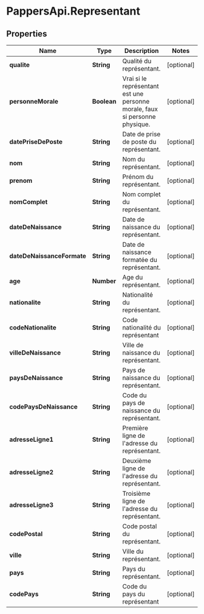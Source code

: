 # PappersApi.Representant

## Properties

Name | Type | Description | Notes
------------ | ------------- | ------------- | -------------
**qualite** | **String** | Qualité du représentant. | [optional] 
**personneMorale** | **Boolean** | Vrai si le représentant est une personne morale, faux si personne physique. | [optional] 
**datePriseDePoste** | **String** | Date de prise de poste du représentant. | [optional] 
**nom** | **String** | Nom du représentant. | [optional] 
**prenom** | **String** | Prénom du représentant. | [optional] 
**nomComplet** | **String** | Nom complet du représentant. | [optional] 
**dateDeNaissance** | **String** | Date de naissance du représentant. | [optional] 
**dateDeNaissanceFormate** | **String** | Date de naissance formatée du représentant. | [optional] 
**age** | **Number** | Age du représentant. | [optional] 
**nationalite** | **String** | Nationalité du représentant. | [optional] 
**codeNationalite** | **String** | Code nationalité du représentant | [optional] 
**villeDeNaissance** | **String** | Ville de naissance du représentant. | [optional] 
**paysDeNaissance** | **String** | Pays de naissance du représentant. | [optional] 
**codePaysDeNaissance** | **String** | Code du pays de naissance du représentant. | [optional] 
**adresseLigne1** | **String** | Première ligne de l&#39;adresse du représentant. | [optional] 
**adresseLigne2** | **String** | Deuxième ligne de l&#39;adresse du représentant. | [optional] 
**adresseLigne3** | **String** | Troisième ligne de l&#39;adresse du représentant. | [optional] 
**codePostal** | **String** | Code postal du représentant. | [optional] 
**ville** | **String** | Ville du représentant. | [optional] 
**pays** | **String** | Pays du représentant. | [optional] 
**codePays** | **String** | Code du pays du représentant | [optional] 


